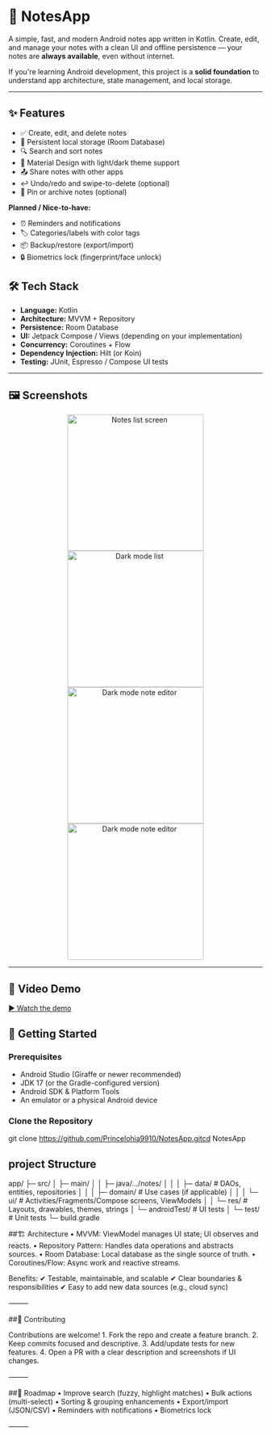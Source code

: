 # 📒 NotesApp

A simple, fast, and modern Android notes app written in Kotlin. Create, edit, and manage your notes with a clean UI and offline persistence — your notes are **always available**, even without internet.

If you're learning Android development, this project is a **solid foundation** to understand app architecture, state management, and local storage.

---

## ✨ Features

- ✅ Create, edit, and delete notes  
- 💾 Persistent local storage (Room Database)  
- 🔍 Search and sort notes  
- 🎨 Material Design with light/dark theme support  
- 📤 Share notes with other apps  
- ↩️ Undo/redo and swipe-to-delete (optional)  
- 📌 Pin or archive notes (optional)  

**Planned / Nice-to-have:**
- ⏰ Reminders and notifications  
- 🏷 Categories/labels with color tags  
- 📦 Backup/restore (export/import)  
- 🔒 Biometrics lock (fingerprint/face unlock)  

## 🛠 Tech Stack

- **Language:** Kotlin  
- **Architecture:** MVVM + Repository  
- **Persistence:** Room Database  
- **UI:** Jetpack Compose / Views (depending on your implementation)  
- **Concurrency:** Coroutines + Flow  
- **Dependency Injection:** Hilt (or Koin)  
- **Testing:** JUnit, Espresso / Compose UI tests  

---

## 🖼 Screenshots

<div align="center">
  
  <img src="https://github.com/user-attachments/assets/d2e26964-603a-4786-b0ed-2383a2f7567a" alt="Notes list screen" width="270" />
  <img src="https://github.com/user-attachments/assets/5cc1c169-3f31-4751-822c-c93c48507074" alt="Dark mode list" width="270" />
  <img src="https://github.com/user-attachments/assets/fbb20d8b-c5b6-4b00-a741-fbaa2485ec62" alt="Dark mode note editor" width="270" />
  <img src="https://github.com/user-attachments/assets/fbb20d8b-c5b6-4b00-a741-fbaa2485ec62" alt="Dark mode note editor" width="270" />
</div>

---

## 🎥 Video Demo

[▶ Watch the demo](https://drive.google.com/file/d/1Ad54V3v3BkWu_gROzYIL0VeaNKQ9uQGp/view?usp=sharing)


## 🚀 Getting Started

### Prerequisites
- Android Studio (Giraffe or newer recommended)  
- JDK 17 (or the Gradle-configured version)  
- Android SDK & Platform Tools  
- An emulator or a physical Android device  

### Clone the Repository
git clone https://github.com/Princelohia9910/NotesApp.gitcd NotesApp


## project Structure

app/
 ├─ src/
 │   ├─ main/
 │   │  ├─ java/.../notes/
 │   │  │   ├─ data/        # DAOs, entities, repositories
 │   │  │   ├─ domain/      # Use cases (if applicable)
 │   │  │   └─ ui/          # Activities/Fragments/Compose screens, ViewModels
 │   │  └─ res/             # Layouts, drawables, themes, strings
 │   └─ androidTest/        # UI tests
 │   └─ test/               # Unit tests
 └─ build.gradle
 
##🏗 Architecture
	•	MVVM: ViewModel manages UI state; UI observes and reacts.
	•	Repository Pattern: Handles data operations and abstracts sources.
	•	Room Database: Local database as the single source of truth.
	•	Coroutines/Flow: Async work and reactive streams.

Benefits:
✔ Testable, maintainable, and scalable
✔ Clear boundaries & responsibilities
✔ Easy to add new data sources (e.g., cloud sync)

⸻

##🤝 Contributing

Contributions are welcome!
	1.	Fork the repo and create a feature branch.
	2.	Keep commits focused and descriptive.
	3.	Add/update tests for new features.
	4.	Open a PR with a clear description and screenshots if UI changes.

⸻

##📅 Roadmap
	•	Improve search (fuzzy, highlight matches)
	•	Bulk actions (multi-select)
	•	Sorting & grouping enhancements
	•	Export/import (JSON/CSV)
	•	Reminders with notifications
	•	Biometrics lock

⸻
